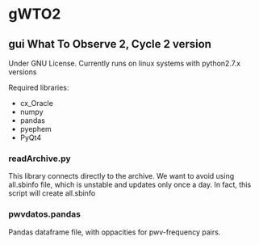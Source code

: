 gWTO2
=====

## gui What To Observe 2, Cycle 2 version

Under GNU License.
Currently runs on linux systems with python2.7.x versions

Required libraries:

* cx_Oracle
* numpy
* pandas
* pyephem
* PyQt4

### readArchive.py

This library connects directly to the archive. We want to avoid using all.sbinfo
file, which is unstable and updates only once a day. In fact, this script will 
create all.sbinfo

### pwvdatos.pandas

Pandas dataframe file, with oppacities for pwv-frequency pairs.
